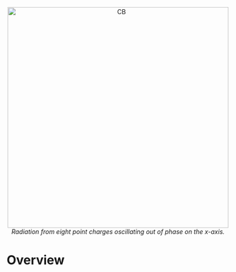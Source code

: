 <p align="center">
<img width="500" alt="CB" src="https://github.com/user-attachments/assets/e206c0e9-c991-4000-ad71-ed3a7a27d077">
<em>Radiation from eight point charges oscillating out of phase on the x-axis.</em>
</p>

# Overview
